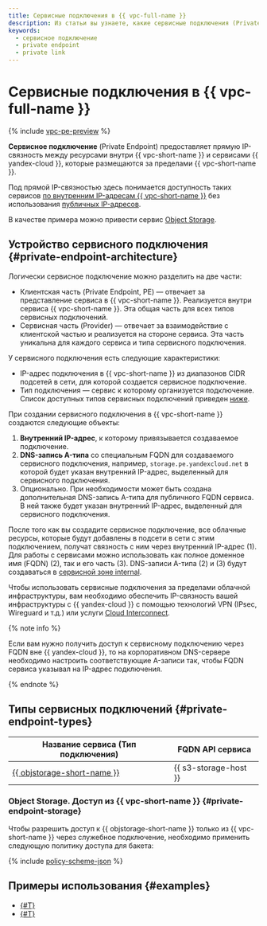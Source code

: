 ```yaml
---
title: Сервисные подключения в {{ vpc-full-name }}
description: Из статьи вы узнаете, какие сервисные подключения (Private Endpoins) используются в {{ vpc-full-name }}.
keywords:
  - сервисное подключение
  - private endpoint
  - private link
---
```


# Сервисные подключения в {{ vpc-full-name }}

{% include [vpc-pe-preview](../../_includes/vpc/pe-preview.md) %}

**Сервисное подключение** (Private Endpoint) предоставляет прямую IP-связность между ресурсами внутри {{ vpc-short-name }} и сервисами {{ yandex-cloud }}, которые размещаются за пределами {{ vpc-short-name }}. 

Под прямой IP-связностью здесь понимается доступность таких сервисов [по внутренним IP-адресам {{ vpc-short-name }}](./address.md#internal-addresses) без использования [публичных IP-адресов](address.md#public-addresses).

В качестве примера можно привести сервис [Object Storage](../../storage/). 

## Устройство сервисного подключения {#private-endpoint-architecture}

Логически сервисное подключение можно разделить на две части:

* Клиентская часть (Private Endpoint, PE) — отвечает за представление сервиса в {{ vpc-short-name }}. Реализуется внутри сервиса {{ vpc-short-name }}. Эта общая часть для всех типов сервисных подключений.
* Сервисная часть (Provider) — отвечает за взаимодействие с клиентской частью и реализуется на стороне сервиса. Эта часть уникальна для каждого сервиса и типа сервисного подключения.

У сервисного подключения есть следующие характеристики:

* IP-адрес подключения в {{ vpc-short-name }} из диапазонов CIDR подсетей в сети, для которой создается сервисное подключение.
* Тип подключения — сервис к которому организуется подключение. Список доступных типов сервисных подключений приведен [ниже](#private-endpoint-types).

При создании сервисного подключения в {{ vpc-short-name }} создаются следующие объекты:

1. **Внутренний IP-адрес**, к которому привязывается создаваемое подключение.
1. **DNS-запись A-типа** со специальным FQDN для создаваемого сервисного подключения, например, `storage.pe.yandexcloud.net` в которой будет указан внутренний IP-адрес, выделенный для сервисного подключения.
1. Опционально. При необходимости может быть создана дополнительная DNS-запись A-типа для публичного FQDN сервиса. В ней также будет указан внутренний IP-адрес, выделенный для сервисного подключения.

После того как вы создадите сервисное подключение, все облачные ресурсы, которые будут добавлены в подсети в сети с этим подключением, получат связность с ним через внутренний IP-адрес (1). Для работы с сервисами можно использовать как полное доменное имя (FQDN) (2), так и его часть (3). DNS-записи A-типа (2) и (3) будут создаваться в [сервисной зоне internal](../../dns/concepts/dns-zone.md#service-zones).

Чтобы использовать сервисные подключения за пределами облачной инфраструктуры, вам необходимо обеспечить IP-связность вашей инфраструктуры с {{ yandex-cloud }} с помощью технологий VPN (IPsec, Wireguard и т.д.) или услуги [Cloud Interconnect](../../interconnect/).

{% note info %}

Если вам нужно получить доступ к сервисному подключению через FQDN вне {{ yandex-cloud }}, то на корпоративном DNS-сервере необходимо настроить соответствующие A-записи так, чтобы FQDN сервиса указывал на IP-адрес подключения.

{% endnote %}

## Типы сервисных подключений {#private-endpoint-types}

| Название сервиса (Тип подключения) | FQDN API сервиса |
| --- | --- |
| [{{ objstorage-short-name }}](../../storage/) | {{ s3-storage-host }} |


### Object Storage. Доступ из {{ vpc-short-name }} {#private-endpoint-storage}

Чтобы разрешить доступ к {{ objstorage-short-name }} только из {{ vpc-short-name }} через служебное подключение, необходимо применить следующую политику доступа для бакета:

{% include [policy-scheme-json](../../_includes/vpc/policy-scheme-json.md) %}


## Примеры использования {#examples}

* [{#T}](../tutorials/storage-vpc-access.md)
* [{#T}](../tutorials/vpc-cr-access.md)